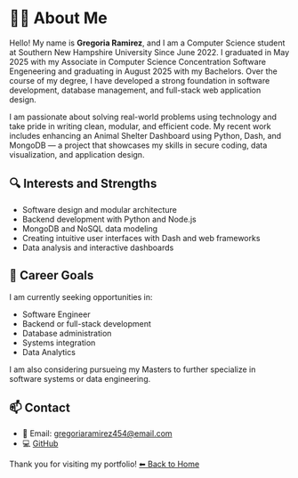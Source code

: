 # 👩‍💻 About Me

Hello! My name is **Gregoria Ramirez**, and I am a Computer Science student at Southern New Hampshire University Since June 2022.
I graduated in May 2025 with my Associate in Computer Science Concentration Software Engeneering and graduating in August 2025 with my Bachelors. 
Over the course of my degree, I have developed a strong foundation in software development, database management, and full-stack web application design.

I am passionate about solving real-world problems using technology and take pride in writing clean, modular, and efficient code. 
My recent work includes enhancing an Animal Shelter Dashboard using Python, Dash, and MongoDB — a project that showcases my skills in secure coding, data visualization, and application design.

## 🔍 Interests and Strengths

- Software design and modular architecture
- Backend development with Python and Node.js
- MongoDB and NoSQL data modeling
- Creating intuitive user interfaces with Dash and web frameworks
- Data analysis and interactive dashboards

## 🎯 Career Goals

I am currently seeking opportunities in:
 
- Software Engineer
- Backend or full-stack development
- Database administration
- Systems integration
- Data Analytics

I am also considering pursueing my Masters to further specialize in software systems or data engineering.


## 📫 Contact

- 📧 Email: gregoriaramirez454@email.com     
- 💻 [GitHub](https://github.com/GregoriaRamirez)

Thank you for visiting my portfolio!
[⬅ Back to Home](/)


